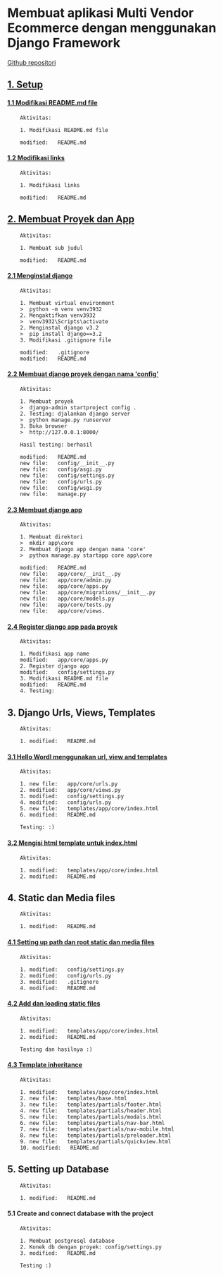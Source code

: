# Membuat aplikasi Multi Vendor Ecommerce dengan menggunakan Django Framework
[Github repositori](https://github.com/gurnitha/django_multivendor_ecom)


## [1. Setup](https://github.com/gurnitha/django_multivendor_ecom/commit/59e4443e7d97395ebc78be569d5493f222950a71)


#### [1.1 Modifikasi README.md file](https://github.com/gurnitha/django_multivendor_ecom/commit/ca8cd05ac6aa2f8d9d626559046e8d931684ffe4)

        Aktivitas:

        1. Modifikasi README.md file

        modified:   README.md


#### [1.2 Modifikasi links](https://github.com/gurnitha/django_multivendor_ecom/commit/4e1bdd18a700dd3b54ae428610a12141e92d0703)

        Aktivitas:

        1. Modifikasi links

        modified:   README.md


## [2. Membuat Proyek dan App](https://github.com/gurnitha/django_multivendor_ecom/commit/6f170234b2c4226936cb317ea74ac3f1ddb7c43d)

        Aktivitas:

        1. Membuat sub judul

        modified:   README.md


#### [2.1 Menginstal django](https://github.com/gurnitha/django_multivendor_ecom/commit/5b4973fe3152f182f000edde38e5980d7922ac1a)

        Aktivitas:

        1. Membuat virtual environment
        >  python -m venv venv3932
        2. Mengaktifkan venv3932
        >  venv3932\Scripts\activate
        2. Menginstal django v3.2
        >  pip install django==3.2
        3. Modifikasi .gitignore file

        modified:   .gitignore
        modified:   README.md


#### [2.2 Membuat django proyek dengan nama 'config'](https://github.com/gurnitha/django_multivendor_ecom/commit/36b9086d122df9088b7bfb77b886d8208fcfe934)

        Aktivitas:

        1. Membuat proyek
        >  django-admin startproject config .
        2. Testing: djalankan django server
        >  python manage.py runserver
        3. Buka browser
        >  http://127.0.0.1:8000/

        Hasil testing: berhasil 

        modified:   README.md
        new file:   config/__init__.py
        new file:   config/asgi.py
        new file:   config/settings.py
        new file:   config/urls.py
        new file:   config/wsgi.py
        new file:   manage.py


#### [2.3 Membuat django app](https://github.com/gurnitha/django_multivendor_ecom/commit/ec4af8e6cdd8c4d0e3f9376686ce334ca67c25ed)

        Aktivitas:

        1. Membuat direktori
        >  mkdir app\core
        2. Membuat django app dengan nama 'core'
        >  python manage.py startapp core app\core

        modified:   README.md
        new file:   app/core/__init__.py
        new file:   app/core/admin.py
        new file:   app/core/apps.py
        new file:   app/core/migrations/__init__.py
        new file:   app/core/models.py
        new file:   app/core/tests.py
        new file:   app/core/views.


#### [2.4 Register django app pada proyek](https://github.com/gurnitha/django_multivendor_ecom/commit/cbc92441807fd91263e3ed8cefdd8c90bc5ca5a3)

        Aktivitas:

        1. Modifikasi app name
        modified:   app/core/apps.py
        2. Register django app
        modified:   config/settings.py
        3. Modifikasi README.md file
        modified:   README.md
        4. Testing: 


## 3. Django Urls, Views, Templates

        Aktivitas:

        1. modified:   README.md


#### [3.1 Hello Wordl menggunakan url, view and templates](https://github.com/gurnitha/django_multivendor_ecom/commit/c6c6d5efae26d27a7bd3312417885fd7940f2144)

        Aktivitas:

        1. new file:   app/core/urls.py
        2. modified:   app/core/views.py
        3. modified:   config/settings.py
        4. modified:   config/urls.py
        5. new file:   templates/app/core/index.html
        6. modified:   README.md

        Testing: :)


#### [3.2 Mengisi html template untuk index.html](https://github.com/gurnitha/django_multivendor_ecom/commit/128f35f0db551e81ec1d5aa82dfe22492b22a755)

        Aktivitas:

        1. modified:   templates/app/core/index.html
        2. modified:   README.md


## 4. Static dan Media files

        Aktivitas:

        1. modified:   README.md


#### [4.1 Setting up path dan root static dan media files](https://github.com/gurnitha/django_multivendor_ecom/commit/854545765400f5c7a71a057bd408f3e870864579)

        Aktivitas:

        1. modified:   config/settings.py
        2. modified:   config/urls.py
        3. modified:   .gitignore
        4. modified:   README.md


#### [4.2 Add dan loading static files](https://github.com/gurnitha/django_multivendor_ecom/commit/e01cf1ff82aa1cf97d84e7bd68b5347f12145971)

        Aktivitas:

        1. modified:   templates/app/core/index.html
        2. modified:   README.md

        Testing dan hasilnya :)


#### [4.3 Template inheritance](https://github.com/gurnitha/django_multivendor_ecom/commit/ce39621a381f360f00fc0885ef6f598186c74c35)

        Aktivitas:

        1. modified:   templates/app/core/index.html
        2. new file:   templates/base.html
        3. new file:   templates/partials/footer.html
        4. new file:   templates/partials/header.html
        5. new file:   templates/partials/modals.html
        6. new file:   templates/partials/nav-bar.html
        7. new file:   templates/partials/nav-mobile.html
        8. new file:   templates/partials/preloader.html
        9. new file:   templates/partials/quickview.html
        10. modified:   README.md


## 5. Setting up Database

        Aktivitas:

        1. modified:   README.md


#### 5.1 Create and connect database with the project

        Aktivitas:

        1. Membuat postgresql database
        2. Konek db dengan proyek: config/settings.py
        3. modified:   README.md

        Testing :)
